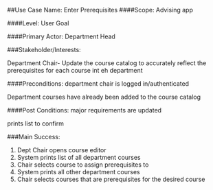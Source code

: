 ##Use Case Name: Enter Prerequisites
####Scope: Advising app

####Level: User Goal

####Primary Actor: Department Head

###Stakeholder/Interests:

Department Chair- Update the course catalog to accurately reflect the prerequisites for each course int eh department

####Preconditions:
department chair is logged in/authenticated

Department courses have already been added to the course catalog

####Post Conditions:
major requirements are updated

prints list to confirm

###Main Success:
1. Dept Chair opens course editor
2. System prints list of all department courses
3. Chair selects course to assign prerequisites to
4. System prints all other department courses
5. Chair selects courses that are prerequisites for the desired course